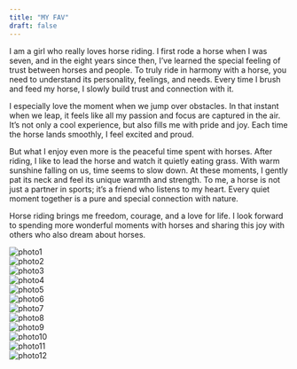 ```yaml
---
title: "MY FAV"
draft: false
---
```


I am a girl who really loves horse riding. I first rode a horse when I was seven, and in the eight years since then, I’ve learned the special feeling of trust between horses and people. To truly ride in harmony with a horse, you need to understand its personality, feelings, and needs. Every time I brush and feed my horse, I slowly build trust and connection with it.

I especially love the moment when we jump over obstacles. In that instant when we leap, it feels like all my passion and focus are captured in the air. It’s not only a cool experience, but also fills me with pride and joy. Each time the horse lands smoothly, I feel excited and proud.

But what I enjoy even more is the peaceful time spent with horses. After riding, I like to lead the horse and watch it quietly eating grass. With warm sunshine falling on us, time seems to slow down. At these moments, I gently pat its neck and feel its unique warmth and strength. To me, a horse is not just a partner in sports; it’s a friend who listens to my heart. Every quiet moment together is a pure and special connection with nature.

Horse riding brings me freedom, courage, and a love for life. I look forward to spending more wonderful moments with horses and sharing this joy with others who also dream about horses.

<!-- 图片部分 -->
![photo1](/images/horseback/1.jpg)  
![photo2](/images/horseback/2.jpg)  
![photo3](/images/horseback/3.jpg)  
![photo4](/images/horseback/4.jpg)  
![photo5](/images/horseback/5.jpg)  
![photo6](/images/horseback/6.jpg)  
![photo7](/images/horseback/7.jpg)  
![photo8](/images/horseback/8.jpg)  
![photo9](/images/horseback/9.jpg)  
![photo10](/images/horseback/10.jpg)  
![photo11](/images/horseback/11.jpg)  
![photo12](/images/horseback/12.jpg) 
